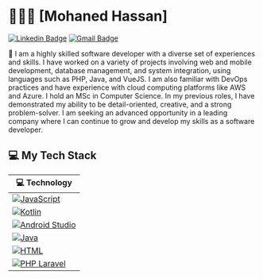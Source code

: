# 👨🏻‍💻 [Mohaned Hassan] 

[![Linkedin Badge](https://img.shields.io/badge/-Mohaned%20Omran-blue?style=social&logo=Linkedin&logoColor=blue&link=https://www.linkedin.com/in/mohaned-omran-60a483127/)](https://www.linkedin.com/in/mohaned-omran-60a483127/) [![Gmail Badge](https://img.shields.io/badge/-MohanedOmran-c14438?style=social&logo=Gmail&logoColor=red&link=mailto:mohaned.omran1@gmail.com)](mailto:mohaned.omran1@gmail.com) 



:wave: I am a highly skilled software developer with a diverse set of experiences and skills. I have worked on a variety of projects involving web and mobile development, database management, and system integration, using languages such as PHP, Java, and VueJS. I am also familiar with DevOps practices and have experience with cloud computing platforms like AWS and Azure. I hold an MSc in Computer Science. In my previous roles, I have demonstrated my ability to be detail-oriented, creative, and a strong problem-solver. I am seeking an advanced opportunity in a leading company where I can continue to grow and develop my skills as a software developer. 
## 💻 My Tech Stack

<!-- START OF PROFILE STACK, DO NOT REMOVE -->
| 💻 **Technology** | 
|-|
| [![JavaScript](https://img.shields.io/static/v1?label=&message=JavaScript&color=F1E05A&logo=javascript&logoColor=FFFFFF)](https://developer.mozilla.org/en-US/docs/Web/JavaScript) 
| [![Kotlin](https://img.shields.io/static/v1?label=&message=Kotlin&color=4FA1EF&logo=kotlin&logoColor=FFFFFF)](https://kotlinlang.org/) 
| [![Android Studio](https://img.shields.io/badge/Android%20Studio-Java-brightgreen)](https://developer.android.com) 
| [![Java](https://img.shields.io/badge/Java-Oracle-red)](https://img.shields.io/badge/Java-Oracle-red) 
| [![HTML](https://img.shields.io/static/v1?label=&message=HTML&color=ff751a&logo=HTML5&logoColor=FFFFFF)](https://developer.mozilla.org/en-US/docs/Web/Guide/HTML/HTML5) 
| [![PHP Laravel](https://img.shields.io/badge/Laravel-PHP-red)](https://laravel.com) 

<!-- END OF PROFILE STACK, DO NOT REMOVE -->


